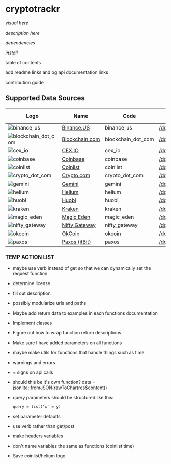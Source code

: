 # cryptotrackr

*visual here*

*description here*

*dependencies*

*install*

table of contents

add readme links and og api documentation links

contribution guide

## Supported Data Sources

| Logo                                                                                                                                    | Name                                             | Code               | cryptotrackr Docs                                                                                                | Exchange Docs                                                                                          | Source Code                                                                                              |
|-----------|------------|------------|-----------|---------|-----------|
| ![binance_us](https://user-images.githubusercontent.com/1294454/65177307-217b7c80-da5f-11e9-876e-0b748ba0a358.jpg)                      | [Binance.US](https://binance.us/)                | binance_us         | [/docs/binance_us.md](https://github.com/TrevorFrench/cryptotrackr/blob/main/docs/binance_us.md)                 | [🏢](https://docs.binance.us/)                                                                         | [/R/binance_us.R](https://github.com/TrevorFrench/cryptotrackr/blob/main/R/binance_us.R)                 |
| ![blockchain_dot_com](https://user-images.githubusercontent.com/1294454/147515585-1296e91b-7398-45e5-9d32-f6121538533f.jpeg)            | [Blockchain.com](https://www.blockchain.com/en/) | blockchain_dot_com | [/docs/blockchain_dot_com.md](https://github.com/TrevorFrench/cryptotrackr/blob/main/docs/blockchain_dot_com.md) | [🏢](https://api.blockchain.com/v3/#/)                                                                 | [/R/blockchain_dot_com.R](https://github.com/TrevorFrench/cryptotrackr/blob/main/R/blockchain_dot_com.R) |
| ![cex_io](https://user-images.githubusercontent.com/1294454/27766442-8ddc33b0-5ed8-11e7-8b98-f786aef0f3c9.jpg)                          | [CEX.IO](https://cex.io/)                        | cex_io             | [/docs/cex_io.md](https://github.com/TrevorFrench/cryptotrackr/blob/main/docs/cex_io.md)                         | [🏢](https://docs.cex.io/#cex-io-api-introduction)                                                     | [/R/cex_io.R](https://github.com/TrevorFrench/cryptotrackr/blob/main/R/cex_io.R)                         |
| ![coinbase](https://user-images.githubusercontent.com/1294454/40811661-b6eceae2-653a-11e8-829e-10bfadb078cf.jpg)                        | [Coinbase](https://www.coinbase.com/)            | coinbase           | [/docs/coinbase.md](https://github.com/TrevorFrench/cryptotrackr/blob/main/docs/coinbase.md)                     | [🏢](https://docs.cloud.coinbase.com/advanced-trade-api/reference)                                     | [/R/coinbase.R](https://github.com/TrevorFrench/cryptotrackr/blob/main/R/coinbase.R)                     |
| ![coinlist](https://coinlist.co/assets/shared/coinlist_logo_black-0a6489d220c15f8f95242acb727bacbdd9d8b36ed91027ed7af138992dcbb4ce.svg) | [Coinlist](https://coinlist.co/)                 | coinlist           | [/docs/coinlist.md](https://github.com/TrevorFrench/cryptotrackr/blob/main/docs/coinlist.md)                     | [🏢](https://trade-docs.coinlist.co/#introduction)                                                     | [/R/coinlist.R](https://github.com/TrevorFrench/cryptotrackr/blob/main/R/coinlist.R)                     |
| ![crypto_dot_com](https://user-images.githubusercontent.com/1294454/147792121-38ed5e36-c229-48d6-b49a-48d05fc19ed4.jpeg)                | [Crypto.com](https://crypto.com/)                | crypto_dot_com     | [/docs/crypto_dot_com.md](https://github.com/TrevorFrench/cryptotrackr/blob/main/docs/crypto_dot_com.md)         | [🏢](https://exchange-docs.crypto.com/spot/index.html)                                                 | [/R/crypto_dot_com.R](https://github.com/TrevorFrench/cryptotrackr/blob/main/R/crypto_com.R)             |
| ![gemini](https://user-images.githubusercontent.com/1294454/27816857-ce7be644-6096-11e7-82d6-3c257263229c.jpg)                          | [Gemini](https://www.gemini.com/)                | gemini             | [/docs/gemini.md](https://github.com/TrevorFrench/cryptotrackr/blob/main/docs/gemini.md)                         | [🏢](https://docs.gemini.com/rest-api/)                                                                | [/R/gemini.R](https://github.com/TrevorFrench/cryptotrackr/blob/main/R/gemini.R)                         |
| ![helium](https://docs.helium.com/img/icons/logoblack.svg)                                                                              | [Helium](https://www.helium.com/)                | helium             | [/docs/helium.md](https://github.com/TrevorFrench/cryptotrackr/blob/main/docs/helium.md)                         | [🏢](https://docs.helium.com/api/)                                                                     | [/R/helium.R](https://github.com/TrevorFrench/cryptotrackr/blob/main/R/helium.R)                         |
| ![huobi](https://user-images.githubusercontent.com/1294454/85734211-85755480-b705-11ea-8b35-0b7f1db33a2f.jpg)                           | [Huobi](https://www.huobi.com/)                  | huobi              | [/docs/huobi.md](https://github.com/TrevorFrench/cryptotrackr/blob/main/docs/huobi.md)                           | [🏢](https://huobiapi.github.io/docs/spot/v1/en/)                                                      | [/R/huobi.R](https://github.com/TrevorFrench/cryptotrackr/blob/main/R/huobi.R)                           |
| ![kraken](https://user-images.githubusercontent.com/51840849/76173629-fc67fb00-61b1-11ea-84fe-f2de582f58a3.jpg)                         | [Kraken](https://www.kraken.com/)                | kraken             | [/docs/kraken.md](https://github.com/TrevorFrench/cryptotrackr/blob/main/docs/kraken.md)                         | [🏢](https://docs.kraken.com/rest/)                                                                    | [/R/kraken.R](https://github.com/TrevorFrench/cryptotrackr/blob/main/R/kraken.R)                         |
| ![magic_eden](https://dka575ofm4ao0.cloudfront.net/pages-transactional_logos/retina/271035/ME_Full_Gradient.png)                        | [Magic Eden](https://magiceden.io/)              | magic_eden         | [/docs/magic_eden.md](https://github.com/TrevorFrench/cryptotrackr/blob/main/docs/magic_eden.md)                 | [🏢](https://api.magiceden.dev/)                                                                       | [/R/magic_eden.R](https://github.com/TrevorFrench/cryptotrackr/blob/main/R/magic_eden.R)                 |
| ![nifty_gateway](https://encrypted-tbn0.gstatic.com/images?q=tbn:ANd9GcSrQfBZIOmocIpXpnQxeaKB2X81gSYfJ7X1Ww&usqp=CAU)                   | [Nifty Gateway](https://www.niftygateway.com/)   | nifty_gateway      | [/docs/nifty_gateway.md](https://github.com/TrevorFrench/cryptotrackr/blob/main/docs/nifty_gateway.md)           | [🏢](https://niftygateway.notion.site/Nifty-Gateway-OAuth-Public-API-12d0a73c3ca24ab096084fa0334ba895) | [/R/nifty_gateway.R](https://github.com/TrevorFrench/cryptotrackr/blob/main/R/nifty_gateway.R)           |
| ![okcoin](https://user-images.githubusercontent.com/51840849/87295551-102fbf00-c50e-11ea-90a9-462eebba5829.jpg)                         | [OkCoin](https://www.okcoin.com/)                | okcoin             | [/docs/okcoin.md](https://github.com/TrevorFrench/cryptotrackr/blob/main/docs/okcoin.md)                         | [🏢](https://www.okcoin.com/docs/en/)                                                                  | [/R/okcoin.R](https://github.com/TrevorFrench/cryptotrackr/blob/main/R/okcoin.R)                         |
| ![paxos](https://user-images.githubusercontent.com/1294454/27822159-66153620-60ad-11e7-89e7-005f6d7f3de0.jpg)                           | [Paxos (itBit)](https://paxos.com/itbit/)        | paxos              | [/docs/paxos.md](https://github.com/TrevorFrench/cryptotrackr/blob/main/docs/paxos.md)                           | [🏢](https://developer.paxos.com/docs/v2/api)                                                          | [/R/paxos.R](https://github.com/TrevorFrench/cryptotrackr/blob/main/R/paxos.R)                           |

### TEMP ACTION LIST

-   maybe use verb instead of get so that we can dynamically set the request function.

-   determine license

-   fill out description

-   possibly modularize urls and paths

-   Maybe add return data to examples in each functions documentation

-   Implement classes

-   Figure out how to wrap function return descriptions

-   Make sure I have added parameters on all functions

-   maybe make utils for functions that handle things such as time

-   warnings and errors

-   = signs on api calls

-   should this be it's own function? data = jsonlite::fromJSON(rawToChar(res\$content))

-   query parameters should be structured like this:

        query = list('x' = y)

-   set parameter defaults

-   use verb rather than get/post

-   make headers variables

-   don't name variables the same as functions (coinlist time)

-   Save coinlist/helium logo
